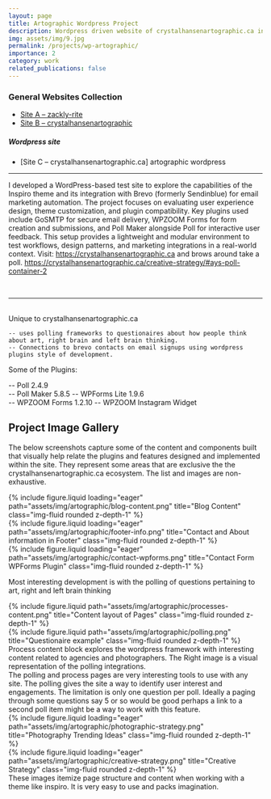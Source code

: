 ```yaml
---
layout: page
title: Artographic Wordpress Project
description: Wordpress driven website of crystalhansenartographic.ca incorporating polling and brevo connections. 
img: assets/img/9.jpg
permalink: /projects/wp-artographic/
importance: 2
category: work
related_publications: false
---
```



### General Websites Collection

- [Site A – zackly-rite ](/projects/zackly-rite)
- [Site B – crystalhansenartographic](https://crystalhansenartographic.com)

##### Wordpress site
- [Site C – crystalhansenartographic.ca] artographic wordpress

---

I developed a WordPress-based test site to explore the capabilities of the Inspiro theme and its integration with Brevo (formerly Sendinblue) for email marketing automation. The project focuses on evaluating user experience design, theme customization, and plugin compatibility. Key plugins used include GoSMTP for secure email delivery, WPZOOM Forms for form creation and submissions, and Poll Maker alongside Poll for interactive user feedback. This setup provides a lightweight and modular environment to test workflows, design patterns, and marketing integrations in a real-world context. Visit: https://crystalhansenartographic.ca and brows around take a poll. https://crystalhansenartographic.ca/creative-strategy/#ays-poll-container-2

<br>
<hr>
<br>
Unique to crystalhansenartographic.ca 

    -- uses polling frameworks to questionaires about how people think about art, right brain and left brain thinking.
    -- Connections to brevo contacts on email signups using wordpress plugins style of development.

Some of the Plugins: 

-- Poll 2.4.9		
-- Poll Maker 5.8.5
-- WPForms Lite 1.9.6	
-- WPZOOM Forms 1.2.10
-- WPZOOM Instagram Widget  






## Project Image Gallery
The below screenshots capture some of the content and components built that visually help relate the plugins and features designed and implemented within the site. 
They represent some areas that are exclusive the the crystalhansenartographic.ca ecosystem. The list and images are non-exhaustive. 

<div class="row">
    <div class="col-sm mt-3 mt-md-0">
        {% include figure.liquid loading="eager" path="assets/img/artographic/blog-content.png" title="Blog Content" class="img-fluid rounded z-depth-1" %}
    </div>
    <div class="col-sm mt-3 mt-md-0">
        {% include figure.liquid loading="eager" path="assets/img/artographic/footer-info.png" title="Contact and About information in Footer" class="img-fluid rounded z-depth-1" %}
    </div>
    <div class="col-sm mt-3 mt-md-0">
        {% include figure.liquid loading="eager" path="assets/img/artographic/contact-wpforms.png" title="Contact Form WPForms Plugin" class="img-fluid rounded z-depth-1" %}
    </div>
</div>
<div class="caption">
    
</div>

Most interesting development is with the polling of questions pertaining to art, right and left brain thinking 


<div class="row justify-content-sm-center">
    <div class="col-sm-8 mt-3 mt-md-0">
        {% include figure.liquid path="assets/img/artographic/processes-content.png" title="Content layout of Pages" class="img-fluid rounded z-depth-1" %}
    </div>
    <div class="col-sm-4 mt-3 mt-md-0">
        {% include figure.liquid path="assets/img/artographic/polling.png" title="Questionaire example" class="img-fluid rounded z-depth-1" %}
    </div>
</div>
<div class="caption">
   Process content block explores the wordpress framework with interesting content related to agencies and photographers. The Right image is a visual representation of the polling integrations. 
</div>

<div class="caption">
  The polling and process pages are very interesting tools to use with any site. The polling gives the site a way to identify user interest and engagements. The limitation is only one question per poll. Ideally a paging through some questions say 5 or so would be good perhaps a link to a second poll item might be a way to work with this feature. 
</div>
<div class="row">
    <div class="col-sm-8 mt-3 mt-md-0"> 
        {% include figure.liquid loading="eager" path="assets/img/artographic/photographic-strategy.png" title="Photography Trending Ideas" class="img-fluid rounded z-depth-1" %}
    </div>
    <div class="col-sm-4 mt-3 mt-md-0">
        {% include figure.liquid loading="eager" path="assets/img/artographic/creative-strategy.png" title="Creative Strategy" class="img-fluid rounded z-depth-1" %}
    </div>
</div>
<div class="caption">
   These images itemize page structure and content when working with a theme like inspiro. It is very easy to use and packs imagination.
</div>